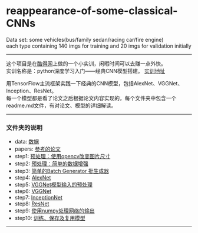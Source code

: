 # reappearance-of-some-classical-CNNs  
Data set: some vehicles(bus/family sedan/racing car/fire engine)  
each type containing 140 imgs for training and 20 imgs for validation initially  

---

这个项目是在[酷得网](www.educoder.net)上做的一个小实训，闲暇时间可以去赚一点外快。  
实训名称是：python深度学习入门——经典CNN模型搭建。 [实训地址](https://www.educoder.net/shixuns/yzg7bpqu/challenges)  

用TensorFlow主流框架实践一下经典的CNN模型，包括AlexNet、VGGNet、Inception、ResNet。  
每一个模型都是看了论文之后根据论文内容实现的，每个文件夹中包含一个readme.md文件，有对论文、模型的详细解读。  

---
### 文件夹的说明 
* data: [数据](https://github.com/Lintianqianjin/reappearance-of-some-classical-CNNs/tree/master/data)  
* papers: [参考的论文](https://github.com/Lintianqianjin/reappearance-of-some-classical-CNNs/tree/master/papers)  
* step1: [预处理：使用opencv改变图片尺寸](https://github.com/Lintianqianjin/reappearance-of-some-classical-CNNs/tree/master/step1)  
* step2: [预处理：简单的数据增强](https://github.com/Lintianqianjin/reappearance-of-some-classical-CNNs/tree/master/step2)  
* step3: [简单的Batch Generator 批生成器](https://github.com/Lintianqianjin/reappearance-of-some-classical-CNNs/tree/master/step3)  
* step4: [AlexNet](https://github.com/Lintianqianjin/reappearance-of-some-classical-CNNs/tree/master/step4)  
* step5: [VGGNet模型输入的预处理](https://github.com/Lintianqianjin/reappearance-of-some-classical-CNNs/tree/master/step5)  
* step6: [VGGNet](https://github.com/Lintianqianjin/reappearance-of-some-classical-CNNs/tree/master/step6)  
* step7: [InceptionNet](https://github.com/Lintianqianjin/reappearance-of-some-classical-CNNs/tree/master/step7)  
* step8: [ResNet](https://github.com/Lintianqianjin/reappearance-of-some-classical-CNNs/tree/master/step8)  
* step9: [使用numpy处理网络的输出](https://github.com/Lintianqianjin/reappearance-of-some-classical-CNNs/tree/master/step9)  
* step10: [训练、保存及复用模型](https://github.com/Lintianqianjin/reappearance-of-some-classical-CNNs/tree/master/step10)  
---

